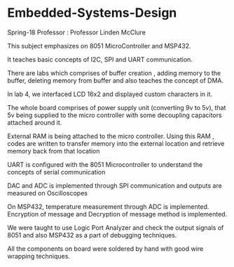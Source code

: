 # Embedded-Systems-Design
Spring-18
Professor : Professor Linden McClure

This subject emphasizes on 8051 MicroController and MSP432.

It teaches basic concepts of I2C, SPI and UART communication. 

There are labs which comprises of buffer creation , adding memory to the buffer, deleting memory from buffer and also teaches the concept of DMA.

In lab 4, we interfaced LCD 16x2 and displayed custom characters in it.

The whole board comprises of power supply unit (converting 9v to 5v), that 5v being supplied to the micro controller with some decoupling capacitors attached around it.

External RAM is being attached to the micro controller. Using this RAM , codes are written to transfer memory into the external location and retrieve memory back from that location

UART is configured with the 8051 Microcontroller to understand the concepts of serial communication

DAC and ADC is implemented through SPI communication and outputs are measured on Oscilloscopes

On MSP432, temperature measurement through ADC is implemented. Encryption of message and Decryption of message method is implemented.

We were taught to use Logic Port Analyzer and check the output signals of 8051 and also MSP432 as a part of debugging techniques.

All the components on board were soldered by hand with good wire wrapping techniques.




